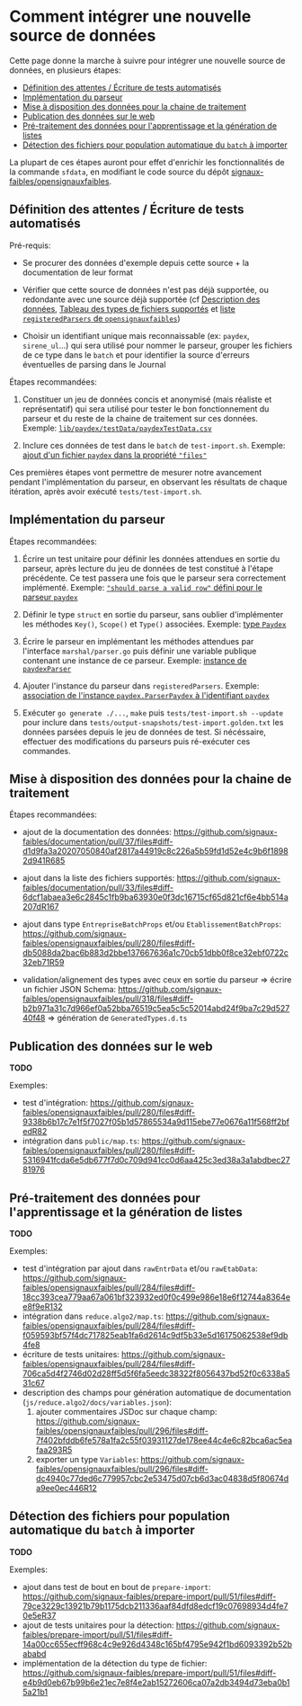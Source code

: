 # Comment intégrer une nouvelle source de données

Cette page donne la marche à suivre pour intégrer une nouvelle source de données, en plusieurs étapes:

<!-- START doctoc generated TOC please keep comment here to allow auto update -->
<!-- DON'T EDIT THIS SECTION, INSTEAD RE-RUN doctoc TO UPDATE -->

- [Définition des attentes / Écriture de tests automatisés](#d%C3%A9finition-des-attentes--%C3%A9criture-de-tests-automatis%C3%A9s)
- [Implémentation du parseur](#impl%C3%A9mentation-du-parseur)
- [Mise à disposition des données pour la chaine de traitement](#mise-%C3%A0-disposition-des-donn%C3%A9es-pour-la-chaine-de-traitement)
- [Publication des données sur le web](#publication-des-donn%C3%A9es-sur-le-web)
- [Pré-traitement des données pour l'apprentissage et la génération de listes](#pr%C3%A9-traitement-des-donn%C3%A9es-pour-lapprentissage-et-la-g%C3%A9n%C3%A9ration-de-listes)
- [Détection des fichiers pour population automatique du `batch` à importer](#d%C3%A9tection-des-fichiers-pour-population-automatique-du-batch-%C3%A0-importer)

<!-- END doctoc generated TOC please keep comment here to allow auto update -->

La plupart de ces étapes auront pour effet d'enrichir les fonctionnalités de la commande `sfdata`, en modifiant le code source du dépôt [signaux-faibles/opensignauxfaibles](https://github.com/signaux-faibles/opensignauxfaibles).

## Définition des attentes / Écriture de tests automatisés

Pré-requis:

- Se procurer des données d'exemple depuis cette source + la documentation de leur format

- Vérifier que cette source de données n'est pas déjà supportée, ou redondante avec une source déjà supportée (cf [Description des données](https://github.com/signaux-faibles/documentation/blob/master/description-donnees.md), [Tableau des types de fichiers supportés](https://github.com/signaux-faibles/documentation/blob/master/processus-traitement-donnees.md#sp%C3%A9cificit%C3%A9s-de-limport) et [liste `registeredParsers` de `opensignauxfaibles`](https://github.com/signaux-faibles/opensignauxfaibles/blob/master/lib/parsing/main.go#L24))

- Choisir un identifiant unique mais reconnaissable (ex: `paydex`, `sirene_ul`...) qui sera utilisé pour nommer le parseur, grouper les fichiers de ce type dans le `batch` et pour identifier la source d'erreurs éventuelles de parsing dans le Journal

Étapes recommandées:

1. Constituer un jeu de données concis et anonymisé (mais réaliste et représentatif) qui sera utilisé pour tester le bon fonctionnement du parseur et du reste de la chaine de traitement sur ces données. Exemple: [`lib/paydex/testData/paydexTestData.csv`](https://github.com/signaux-faibles/opensignauxfaibles/pull/277/files#diff-4d30c0a429c0bf0163db25dac95bf7578165e2f7418539a0a97f3dee99534986)

2. Inclure ces données de test dans le `batch` de `test-import.sh`. Exemple: [ajout d'un fichier `paydex` dans la propriété `"files"`](https://github.com/signaux-faibles/opensignauxfaibles/pull/277/files#diff-f51ecfd8355c3d64dbdf03c617e5c835fcc1c12c7a73203c43da1e2409fed425)

Ces premières étapes vont permettre de mesurer notre avancement pendant l'implémentation du parseur, en observant les résultats de chaque itération, après avoir exécuté `tests/test-import.sh`.

## Implémentation du parseur

Étapes recommandées:

1. Écrire un test unitaire pour définir les données attendues en sortie du parseur, après lecture du jeu de données de test constitué à l'étape précédente. Ce test passera une fois que le parseur sera correctement implémenté. Exemple: [`"should parse a valid row"` défini pour le parseur `paydex`](https://github.com/signaux-faibles/opensignauxfaibles/pull/277/files#diff-45a283bb3b7bb926cb7afc4a9a70de90ab30727c00c24b5505e05cc8be77003cR18)

2. Définir le type `struct` en sortie du parseur, sans oublier d'implémenter les méthodes `Key()`, `Scope()` et `Type()` associées. Exemple: [type `Paydex`](https://github.com/signaux-faibles/opensignauxfaibles/pull/277/files#diff-a41d55843c143ae9786efd5d5f224a1ad0dede3a589e379ff502ff6c5b037979R24)

3. Écrire le parseur en implémentant les méthodes attendues par l'interface `marshal/parser.go` puis définir une variable publique contenant une instance de ce parseur. Exemple: [instance de `paydexParser`](https://github.com/signaux-faibles/opensignauxfaibles/pull/277/files#diff-a41d55843c143ae9786efd5d5f224a1ad0dede3a589e379ff502ff6c5b037979R46)

4. Ajouter l'instance du parseur dans `registeredParsers`. Exemple: [association de l'instance `paydex.ParserPaydex` à l'identifiant `paydex`](https://github.com/signaux-faibles/opensignauxfaibles/pull/277/files#diff-aba77fcb5c2f400fe1392d619974a683863356e668b188ed70c548fba322b405R35)

5. Exécuter `go generate ./...`, `make` puis `tests/test-import.sh --update` pour inclure dans `tests/output-snapshots/test-import.golden.txt` les données parsées depuis le jeu de données de test. Si nécéssaire, effectuer des modifications du parseurs puis ré-exécuter ces commandes.

## Mise à disposition des données pour la chaine de traitement

Étapes recommandées:

- ajout de la documentation des données: https://github.com/signaux-faibles/documentation/pull/37/files#diff-d1d9fa3a20207050840af2817a44919c8c226a5b59fd1d52e4c9b6f18982d941R685

- ajout dans la liste des fichiers supportés: https://github.com/signaux-faibles/documentation/pull/33/files#diff-6dcf1abaea3e6c2845c1fb9ba63930e0f3dc16715cf65d821cf6e4bb514a207dR167

- ajout dans type `EntrepriseBatchProps` et/ou `EtablissementBatchProps`: https://github.com/signaux-faibles/opensignauxfaibles/pull/280/files#diff-db5088da2bac6b883d2bbe137667636a1c70cb51dbb0f8ce32ebf0722c32eb71R59

- validation/alignement des types avec ceux en sortie du parseur => écrire un fichier JSON Schema: https://github.com/signaux-faibles/opensignauxfaibles/pull/318/files#diff-b2b971a31c7d966ef0a52bba76519c5ea5c5c52014abd24f9ba7c29d52740f48 => génération de `GeneratedTypes.d.ts`

## Publication des données sur le web

**TODO**

Exemples:

- test d'intégration: https://github.com/signaux-faibles/opensignauxfaibles/pull/280/files#diff-9338b6b17c7e1f5f7027f05b1d57865534a9d115ebe77e0676a11f568ff2bfedR82
- intégration dans `public/map.ts`: https://github.com/signaux-faibles/opensignauxfaibles/pull/280/files#diff-5316941fcda6e5db677f7d0c709d941cc0d6aa425c3ed38a3a1abdbec2781976

## Pré-traitement des données pour l'apprentissage et la génération de listes

**TODO**

Exemples:

- test d'intégration par ajout dans `rawEntrData` et/ou `rawEtabData`: https://github.com/signaux-faibles/opensignauxfaibles/pull/284/files#diff-18cc393cea779aa67a061bf323932ed0f0c499e986e18e6f12744a8364ee8f9eR132
- intégration dans `reduce.algo2/map.ts`: https://github.com/signaux-faibles/opensignauxfaibles/pull/284/files#diff-f059593bf57f4dc717825eab1fa6d2614c9df5b33e5d16175062538ef9db4fe8
- écriture de tests unitaires: https://github.com/signaux-faibles/opensignauxfaibles/pull/284/files#diff-706ca5d4f2746d02d28ff5d5f6fa5eedc38322f8056437bd52f0c6338a531c67
- description des champs pour génération automatique de documentation (`js/reduce.algo2/docs/variables.json`):
  1. ajouter commentaires JSDoc sur chaque champ: https://github.com/signaux-faibles/opensignauxfaibles/pull/296/files#diff-7f402bfddb6fe578a1fa2c55f03931127de178ee44c4e6c82bca6ac5eafaa293R5
  2. exporter un type `Variables`: https://github.com/signaux-faibles/opensignauxfaibles/pull/296/files#diff-dc4940c77ded6c779957cbc2e53475d07cb6d3ac04838d5f80674da9ee0ec446R12

## Détection des fichiers pour population automatique du `batch` à importer

**TODO**

Exemples:

- ajout dans test de bout en bout de `prepare-import`: https://github.com/signaux-faibles/prepare-import/pull/51/files#diff-79ce3229c13921b79b1175dcb211336aaf84dfd8edcf19c07698934d4fe70e5eR37
- ajout de tests unitaires pour la détection: https://github.com/signaux-faibles/prepare-import/pull/51/files#diff-14a00cc655ecff968c4c9e926d4348c165bf4795e942f1bd6093392b52bababd
- implémentation de la détection du type de fichier: https://github.com/signaux-faibles/prepare-import/pull/51/files#diff-e4b9d0eb67b99b6e21ec7e8f4e2ab15272606ca07a2db3494d73eba0b15a21b1
